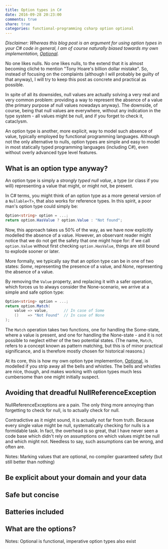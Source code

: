 ```yaml
---
title: Option types in C#
date: 2016-09-28 20:23:00
comments: true
share: true
categories: functional-programming csharp option optional
---
```


_Disclaimer: Whereas this blog post is an argument for using option types in your C# code in general, I am of course naturally biased towards my own implementation, [Optional](https://github.com/nlkl/Optional)._

No one likes nulls. No one likes nulls, to the extend that it is almost becoming cliché to mention "Tony Hoare's billion dollar mistake". So, instead of focusing on the complaints (although I will probably be guilty of that anyway), I will try to keep this post as concrete and practical as possible.

In spite of all its downsides, null values are actually solving a very real and very common problem: providing a way to represent the absence of a value (the primary purpose af null values nowadays anyway). The downside, of course, being that null values are everywhere, without any indication in the type system - all values might be null, and if you forget to check it, cataclysm.

An option type is another, more explicit, way to model such absence of value, typically employed by functional programming languages. Although not the only alternative to nulls, option types are simple and easy to model in most statically typed programming languages (including C#), even without overly advanced type level features.

## What is an option type anyway?

An option type is simply a _strongly typed null value_, a type (or class if you will) representing a value that might, or might not, be present. 

In C# terms, you might think of an option type as a more general version of a `Nullable<T>`, that also works for reference types. In this spirit, a poor man's option type could simply be:

```cs
Option<string> option = ...;
return option.HasValue ? option.Value : "Not found";
```

Now, this approach takes us 50% of the way, as we have now explicitly modelled the absence of a value. However, an observant reader might notice that we do not get the safety that one might hope for: if we call `option.Value` without first checking `option.HasValue`, things are still bound to explode sooner or later. 

More formally, we typically say that an option type can be in one of two states: _Some_, representing the presence of a value, and _None_, representing the absence of a value.

By removing the `Value` property, and replacing it with a safer operation, which forces us to always consider the None-scenario, we arrive at a simple and safe option type:

```cs
Option<string> option = ...;
return option.Match(
    value => value,       // In case of Some
    ()    => "Not Found"  // In case of None
);
```

The `Match` operation takes two functions, one for handling the Some-state, where a value is present, and one for handling the None-state - and it is not possible to neglect either of the two potential states. (The name, `Match`, refers to a concept known as pattern matching, but this is of minor practical significance, and is therefore mostly chosen for historical reasons.)

At its core, this is how my own option type implemention, [Optional](https://github.com/nlkl/Optional), is modelled if you strip away all the bells and whistles. The bells and whistles are nice, though, and makes working with option types much less cumbersome than one might initially suspect.

## Avoiding that dreadful NullReferenceException

NullReferenceExceptions are a pain. The only thing more annoying than forgetting to check for null, is to actually check for null. 

Contradictive as it might sound, it is actually not far from truth. Because every single value might be null, systematically checking for nulls is a formidable task. In fact, the overhead is so great, that I have never seen a code base which didn't rely on assumptions on which values might be null and which might not. Needless to say, such assumptions can be wrong, and often are.

Notes: Marking values that are optional, no compiler guaranteed safety (but still better than nothing)

## Be explicit about your domain and your data

## Safe but concise

## Batteries included

## What are the options?

Notes: Optional is functional, imperative option types also exist

